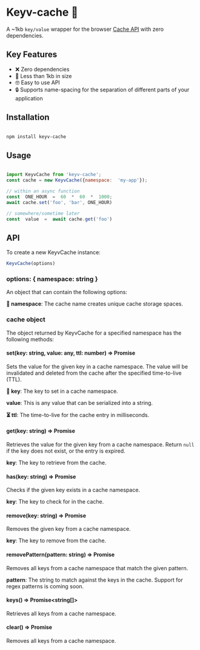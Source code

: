 
# Keyv-cache 🚀

 A ~1kb `key/value` wrapper for the browser [Cache API](https://developer.mozilla.org/en-US/docs/Web/API/Cache) with zero dependencies.

## Key Features

- ❌ Zero dependencies
- 📏 Less than 1kb in size
- 🤓 Easy to use API
- 🔒 Supports name-spacing for the separation of different parts of your application

## Installation

```bash

npm install keyv-cache

```

## Usage

```js

import KeyvCache from 'keyv-cache';
const cache = new KeyvCache({namespace:  'my-app'});

// within an async function
const  ONE_HOUR  =  60  *  60  *  1000;
await cache.set('foo', 'bar', ONE_HOUR)

// somewhere/sometime later
const  value  =  await cache.get('foo')
```

## API

To create a new KeyvCache instance:

```js
KeyvCache(options)
```

### options: { namespace: string }

An object that can contain the following options:

**🔑 namespace**: The cache name creates unique cache storage spaces.

### cache object

The object returned by KeyvCache for a specified namespace has the following methods:

#### set(key: string, value: any, ttl: number) => Promise<void>

Sets the value for the given key in a cache namespace. The value will be invalidated and deleted from the cache after the specified time-to-live (TTL).

**🔑 key**: The key to set in a cache namespace.

**value**: This is any value that can be serialized into a string.

**⏳ ttl**: The time-to-live for the cache entry in milliseconds.

#### get(key: string) => Promise<any>

Retrieves the value for the given key from a cache namespace. Return `null` if the key does not exist, or the entry is expired.

**key**: The key to retrieve from the cache.

#### has(key: string) => Promise<boolean>

Checks if the given key exists in a cache namespace.

**key**: The key to check for in the cache.

#### remove(key: string) => Promise<void>

Removes the given key from a cache namespace.

**key**: The key to remove from the cache.

#### removePattern(pattern: string) => Promise<void>

Removes all keys from a cache namespace that match the given pattern.

**pattern**: The string to match against the keys in the cache. Support for regex patterns is coming soon.

#### keys() => Promise<string[]>

Retrieves all keys from a cache namespace.

#### clear() => Promise<void>

Removes all keys from a cache namespace.
